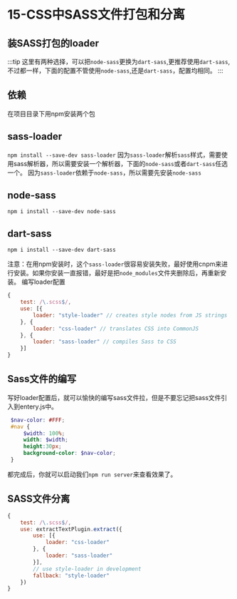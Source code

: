 # 15-CSS中SASS文件打包和分离

## 装SASS打包的loader

:::tip
这里有两种选择，可以把`node-sass`更换为`dart-sass`,更推荐使用`dart-sass`,
不过都一样，下面的配置不管使用`node-sass`,还是`dart-sass`，配置均相同。
:::

## 依赖

在项目目录下用npm安装两个包

## sass-loader
`npm install --save-dev sass-loader`
因为`sass-loader`解析`sass`样式，需要使用sass解析器，所以需要安装一个解析器，下面的`node-sass`或者`dart-sass`任选一个。
因为`sass-loader`依赖于`node-sass`，所以需要先安装`node-sass`

## node-sass
`npm i install --save-dev node-sass`

## dart-sass
`npm i install --save-dev dart-sass`

注意：在用npm安装时，这个`sass-loader`很容易安装失败，最好使用cnpm来进行安装。如果你安装一直报错，最好是把`node_modules`文件夹删除后，再重新安装。
编写loader配置

```javascript
{
    test: /\.scss$/,
    use: [{
        loader: "style-loader" // creates style nodes from JS strings
    }, {
        loader: "css-loader" // translates CSS into CommonJS
    }, {
        loader: "sass-loader" // compiles Sass to CSS
    }]
}
```

## Sass文件的编写

写好loader配置后，就可以愉快的编写sass文件拉，但是不要忘记把sass文件引入到entery.js中。
```scss
 $nav-color: #FFF;
 #nav {
     $width: 100%;
     width: $width;
     height:30px;
     background-color: $nav-color;
 }
```

都完成后，你就可以启动我们`npm run server`来查看效果了。


## SASS文件分离

```javascript
{
    test: /\.scss$/,
    use: extractTextPlugin.extract({
        use: [{
            loader: "css-loader"
        }, {
            loader: "sass-loader"
        }],
        // use style-loader in development
        fallback: "style-loader"
    })
}

```